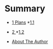 # Summary


* [1 Plans](1Plans/README.md)
	*[1.1](1.1.md)
	
* [2   ](2Resources/README.md)
	*[1.2]()
	
* [About The Author](AboutTheAuthor.md)
